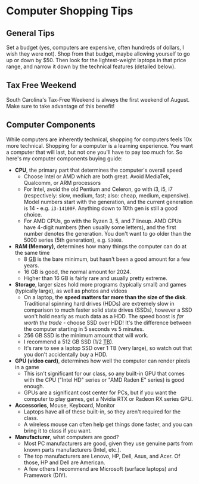 # Computer Shopping Tips

## General Tips

Set a budget (yes, computers are expensive, often hundreds of dollars, I wish they were not). Shop from that budget, maybe allowing yourself to go up or down by $50. Then look for the lightest-weight laptops in that price range, and narrow it down by the technical features (detailed below).

## Tax Free Weekend

South Carolina's Tax-Free Weekend is always the first weekend of August. Make sure to take advantage of this benefit!

## Computer Components

While computers are inherently technical, shopping for computers feels 10x more technical. Shopping for a computer is a learning experience. You want a computer that will last, but not one you'll have to pay too much for. So here's my computer components buying guide:

- **CPU**, the primary part that determines the computer's overall speed
  - Choose Intel or AMD which are both great. Avoid MediaTek, Qualcomm, or ARM processors
  - For Intel, avoid the old Pentium and Celeron, go with i3, i5, i7 (respectively: slow, medium, fast; also: cheap, medium, expensive). Model numbers start with the generation, and the current generation is 14 - e.g. `i3-14100F`. Anything down to 10th gen is still a good choice.
  - For AMD CPUs, go with the Ryzen 3, 5, and 7 lineup. AMD CPUs have 4-digit numbers (then usually some letters), and the first number denotes the generation. You don't want to go older than the 5000 series (5th generation), e.g. `5300U`.
- **RAM (Memory)**, determines how many things the computer can do at the same time
  - 8 <abbr title="Gigabyte, 1 billion bytes">GB</abbr> is the bare minimum, but hasn't been a good amount for a few years.
  - 16 GB is good, the normal amount for 2024.
  - Higher than 16 GB is fairly rare and usually pretty extreme.
- **Storage**, larger sizes hold more programs (typically small) and games (typically large), as well as photos and videos
  - On a laptop, the **speed matters far more than the size of the disk**. Traditional spinning hard drives (HDDs) are extremely slow in comparison to much faster solid state drives (SSDs), however a SSD won't hold nearly as much data as a HDD. The speed boost is _far worth the trade_ - choose SSD over HDD! It's the difference between the computer starting in 5 seconds vs 5 minutes.
  - 256 GB SSD is the minimum amount that will work.
  - I recommend a 512 GB SSD (1/2 <abbr title="Terabyte, 1 trillion bytes">TB</abbr>).
  - It's rare to see a laptop SSD over 1 TB (very large), so watch out that you don't accidentally buy a HDD.
- **GPU (video card)**, determines how well the computer can render pixels in a game
  - This isn't significant for our class, so any built-in GPU that comes with the CPU ("Intel HD" series or "AMD Raden E" series) is good enough.
  - GPUs are a significant cost center for PCs, but if you want the computer to play games, get a Nvidia RTX or Radeon RX series GPU.
- **Accessories**, Mouse, Keyboard, Monitor
  - Laptops have all of these built-in, so they aren't required for the class.
  - A wireless mouse can often help get things done faster, and you can bring it to class if you want.
- **Manufacturer**, what computers are good?
  - Most PC manufacturers are good, given they use genuine parts from known parts manufacturers (Intel, etc.).
  - The top manufacturers are Lenovo, HP, Dell, Asus, and Acer. Of those, HP and Dell are American.
  - A few others I recommend are Microsoft (surface laptops) and Framework (DIY).
